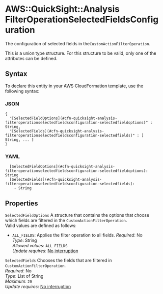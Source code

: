 # AWS::QuickSight::Analysis FilterOperationSelectedFieldsConfiguration<a name="aws-properties-quicksight-analysis-filteroperationselectedfieldsconfiguration"></a>

The configuration of selected fields in the`CustomActionFilterOperation`\.

This is a union type structure\. For this structure to be valid, only one of the attributes can be defined\.

## Syntax<a name="aws-properties-quicksight-analysis-filteroperationselectedfieldsconfiguration-syntax"></a>

To declare this entity in your AWS CloudFormation template, use the following syntax:

### JSON<a name="aws-properties-quicksight-analysis-filteroperationselectedfieldsconfiguration-syntax.json"></a>

```
{
  "[SelectedFieldOptions](#cfn-quicksight-analysis-filteroperationselectedfieldsconfiguration-selectedfieldoptions)" : String,
  "[SelectedFields](#cfn-quicksight-analysis-filteroperationselectedfieldsconfiguration-selectedfields)" : [ String, ... ]
}
```

### YAML<a name="aws-properties-quicksight-analysis-filteroperationselectedfieldsconfiguration-syntax.yaml"></a>

```
  [SelectedFieldOptions](#cfn-quicksight-analysis-filteroperationselectedfieldsconfiguration-selectedfieldoptions): String
  [SelectedFields](#cfn-quicksight-analysis-filteroperationselectedfieldsconfiguration-selectedfields):
    - String
```

## Properties<a name="aws-properties-quicksight-analysis-filteroperationselectedfieldsconfiguration-properties"></a>

`SelectedFieldOptions` <a name="cfn-quicksight-analysis-filteroperationselectedfieldsconfiguration-selectedfieldoptions"></a>
A structure that contains the options that choose which fields are filtered in the `CustomActionFilterOperation`\.  
Valid values are defined as follows:

- `ALL_FIELDS`: Applies the filter operation to all fields\.
  _Required_: No  
  _Type_: String  
  _Allowed values_: `ALL_FIELDS`  
  _Update requires_: [No interruption](https://docs.aws.amazon.com/AWSCloudFormation/latest/UserGuide/using-cfn-updating-stacks-update-behaviors.html#update-no-interrupt)

`SelectedFields` <a name="cfn-quicksight-analysis-filteroperationselectedfieldsconfiguration-selectedfields"></a>
Chooses the fields that are filtered in `CustomActionFilterOperation`\.  
_Required_: No  
_Type_: List of String  
_Maximum_: `20`  
_Update requires_: [No interruption](https://docs.aws.amazon.com/AWSCloudFormation/latest/UserGuide/using-cfn-updating-stacks-update-behaviors.html#update-no-interrupt)
